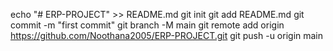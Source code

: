 echo "# ERP-PROJECT" >> README.md
git init
git add README.md
git commit -m "first commit"
git branch -M main
git remote add origin https://github.com/Noothana2005/ERP-PROJECT.git
git push -u origin main
